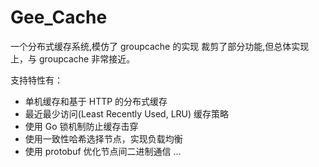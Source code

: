 # Gee_Cache
一个分布式缓存系统,模仿了 groupcache 的实现
裁剪了部分功能,但总体实现上，与 groupcache 非常接近。

支持特性有：
- 单机缓存和基于 HTTP 的分布式缓存
- 最近最少访问(Least Recently Used, LRU) 缓存策略
- 使用 Go 锁机制防止缓存击穿
- 使用一致性哈希选择节点，实现负载均衡
- 使用 protobuf 优化节点间二进制通信
...
